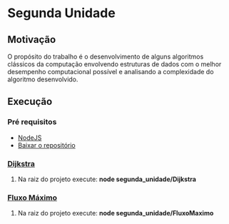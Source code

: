 # Segunda Unidade

## Motivação

O propósito do trabalho é o desenvolvimento de alguns algoritmos clássicos da computação envolvendo estruturas de dados com o melhor desempenho computacional possível e analisando a complexidade do algoritmo desenvolvido.

## Execução

### **Pré requisitos**
 - [NodeJS](https://nodejs.org/en/download/)
 - [Baixar o repositório](https://github.com/ssscassio/analise-e-projeto-de-algoritmos-2017.2/archive/master.zip)


### [Dijkstra](./Dijkstra)
1. Na raiz do projeto execute: **node segunda_unidade/Dijkstra**

### [Fluxo Máximo](./FluxoMaximo)
1. Na raiz do projeto execute: **node segunda_unidade/FluxoMaximo**